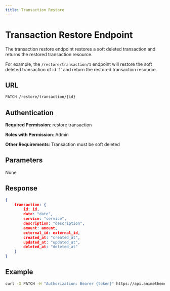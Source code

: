 ```yaml
---
title: Transaction Restore
---
```


# Transaction Restore Endpoint

The transaction restore endpoint restores a soft deleted transaction and returns the restored transaction resource.

For example, the `/restore/transaction/1` endpoint will restore the soft deleted transaction of id '1' and return the restored transaction resource.

## URL

```sh
PATCH /restore/transaction/{id}
```

## Authentication

**Required Permission**: restore transaction

**Roles with Permission**: Admin

**Other Requirements**: Transaction must be soft deleted

## Parameters

None

## Response

```json
{
    transaction: {
        id: id,
        date: "date",
        service: "service",
        description: "description",
        amount: amount,
        external_id: external_id,
        created_at: "created_at",
        updated_at: "updated_at",
        deleted_at: "deleted_at"
    }
}
```

## Example

```bash
curl -X PATCH -H "Authorization: Bearer {token}" https://api.animethemes.moe/restore/transaction/1
```
